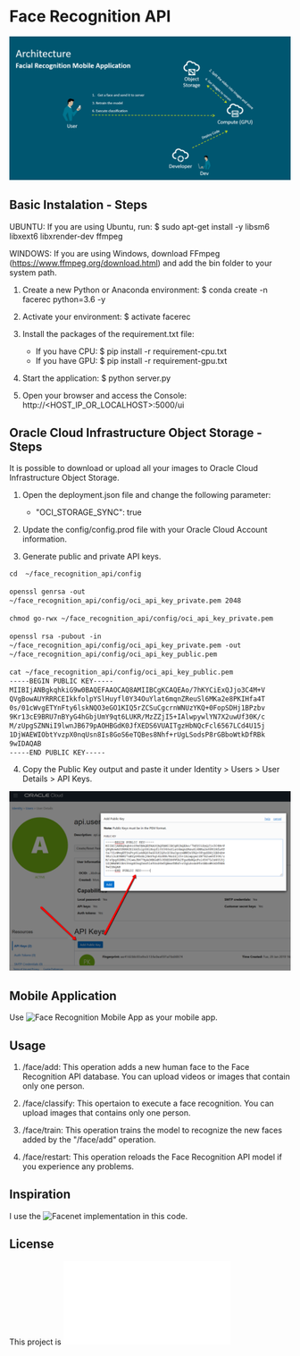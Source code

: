 # Face Recognition API

![Architecture](architecture.png)


## Basic Instalation - Steps

UBUNTU: If you are using Ubuntu, run: $ sudo apt-get install -y libsm6 libxext6 libxrender-dev ffmpeg

WINDOWS: If you are using Windows, download FFmpeg (https://www.ffmpeg.org/download.html) and add the bin folder to your system path.

1) Create a new Python or Anaconda environment: $ conda create -n facerec python=3.6 -y

2) Activate your environment: $ activate facerec

3) Install the packages of the requirement.txt file: 
    - If you have CPU: $ pip install -r requirement-cpu.txt
    - If you have GPU: $ pip install -r requirement-gpu.txt

4) Start the application: $ python server.py

5) Open your browser and access the Console: http://<HOST_IP_OR_LOCALHOST>:5000/ui


## Oracle Cloud Infrastructure Object Storage - Steps

It is possible to download or upload all your images to Oracle Cloud Infrastructure Object Storage.

1) Open the deployment.json file and change the following parameter:
    - "OCI_STORAGE_SYNC": true

2) Update the config/config.prod file with your Oracle Cloud Account information.

3) Generate public and private API keys.
```shell
cd  ~/face_recognition_api/config

openssl genrsa -out ~/face_recognition_api/config/oci_api_key_private.pem 2048

chmod go-rwx ~/face_recognition_api/config/oci_api_key_private.pem

openssl rsa -pubout -in ~/face_recognition_api/config/oci_api_key_private.pem -out ~/face_recognition_api/config/oci_api_key_public.pem

cat ~/face_recognition_api/config/oci_api_key_public.pem
-----BEGIN PUBLIC KEY-----
MIIBIjANBgkqhkiG9w0BAQEFAAOCAQ8AMIIBCgKCAQEAo/7hKYCiExQJjo3C4M+V
QVgBowAUYRRRCEIkkfolpYSlHuyfl0Y34OuYlat6mqnZReuSl6MKa2e8PKIHfa4T
0s/01cWvgETYnFty6lskNQO3eGO1KIQ5rZCSuCgcrnWNUzYKQ+0FopSDHj1BPzbv
9Kr13cE9BRU7nBYyG4hGbjUmY9qt6LUKR/MzZZjI5+IAlwpywlYN7X2uwUf30K/c
M/zUpgSZNNiI9lwnJB679pAOHBGdK0JfXEDS6VUAITgzHbNQcFcl6567LCd4U15j
1DjWAEWIObtYvzpX0nqUsn8Is8GoS6eTQBes8Nhf+rUgLSodsP8rGBboWtkDfRBk
9wIDAQAB
-----END PUBLIC KEY-----
```

4) Copy the Public Key output and paste it under Identity > Users > User Details > API Keys.

![API-Keys](api-keys.png)


## Mobile Application

Use ![Face Recognition Mobile App](https://github.com/waslleysouza/face_recognition_mobile_app) as your mobile app.


## Usage

1) /face/add: This operation adds a new human face to the Face Recognition API database. You can upload videos or images that contain only one person.

2) /face/classify: This opertaion to execute a face recognition. You can upload images that contains only one person.

3) /face/train: This operation trains the model to recognize the new faces added by the "/face/add" operation.

4) /face/restart: This operation reloads the Face Recognition API model if you experience any problems.


## Inspiration

I use the ![Facenet](https://github.com/davidsandberg/facenet) implementation in this code.


## License

This project is ![MIT License](LICENSE.md)